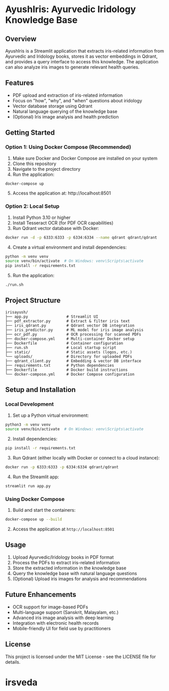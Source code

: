 # AyushIris: Ayurvedic Iridology Knowledge Base

## Overview

AyushIris is a Streamlit application that extracts iris-related information from Ayurvedic and Iridology books, stores it as vector embeddings in Qdrant, and provides a query interface to access this knowledge. The application can also analyze iris images to generate relevant health queries.

## Features

- PDF upload and extraction of iris-related information
- Focus on "how", "why", and "when" questions about iridology
- Vector database storage using Qdrant
- Natural language querying of the knowledge base
- (Optional) Iris image analysis and health prediction

## Getting Started

### Option 1: Using Docker Compose (Recommended)

1. Make sure Docker and Docker Compose are installed on your system
2. Clone this repository
3. Navigate to the project directory
4. Run the application:

```bash
docker-compose up
```

5. Access the application at: http://localhost:8501

### Option 2: Local Setup

1. Install Python 3.10 or higher
2. Install Tesseract OCR (for PDF OCR capabilities)
3. Run Qdrant vector database with Docker:

```bash
docker run -d -p 6333:6333 -p 6334:6334 --name qdrant qdrant/qdrant
```

4. Create a virtual environment and install dependencies:

```bash
python -m venv venv
source venv/bin/activate  # On Windows: venv\Scripts\activate
pip install -r requirements.txt
```

5. Run the application:

```bash
./run.sh
```

## Project Structure

```
irisayush/
├── app.py                 # Streamlit UI
├── pdf_extractor.py       # Extract & filter iris text
├── iris_qdrant.py         # Qdrant vector DB integration
├── iris_predictor.py      # ML model for iris image analysis
├── ocr_pdf.py             # OCR processing for scanned PDFs
├── docker-compose.yml     # Multi-container Docker setup
├── Dockerfile             # Container configuration
├── run.sh                 # Local startup script
├── static/                # Static assets (logos, etc.)
└── uploads/               # Directory for uploaded PDFs
├── qdrant_client.py       # Embedding & vector DB interface
├── requirements.txt       # Python dependencies
├── Dockerfile             # Docker build instructions
└── docker-compose.yml     # Docker Compose configuration
```

## Setup and Installation

### Local Development

1. Set up a Python virtual environment:

```bash
python3 -m venv venv
source venv/bin/activate  # On Windows: venv\Scripts\activate
```

2. Install dependencies:

```bash
pip install -r requirements.txt
```

3. Run Qdrant (either locally with Docker or connect to a cloud instance):

```bash
docker run -p 6333:6333 -p 6334:6334 qdrant/qdrant
```

4. Run the Streamlit app:

```bash
streamlit run app.py
```

### Using Docker Compose

1. Build and start the containers:

```bash
docker-compose up --build
```

2. Access the application at `http://localhost:8501`

## Usage

1. Upload Ayurvedic/Iridology books in PDF format
2. Process the PDFs to extract iris-related information
3. Store the extracted information in the knowledge base
4. Query the knowledge base with natural language questions
5. (Optional) Upload iris images for analysis and recommendations

## Future Enhancements

- OCR support for image-based PDFs
- Multi-language support (Sanskrit, Malayalam, etc.)
- Advanced iris image analysis with deep learning
- Integration with electronic health records
- Mobile-friendly UI for field use by practitioners

## License

This project is licensed under the MIT License - see the LICENSE file for details.
# irsveda
